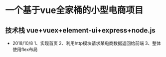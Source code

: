 
# 一个基于vue全家桶的小型电商项目

## 技术栈 vue+vuex+element-ui+express+node.js

- 2018/10/8
  1、实现首页
  2、利用http模块请求某电商数据返回给前端
  3、整体使用flex布局
